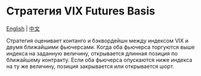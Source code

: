 # Стратегия VIX Futures Basis
[English](README.md) | [中文](README_cn.md)

Стратегия оценивает контанго и бэквордейшн между индексом VIX и двумя ближайшими фьючерсами. Когда оба фьючерса торгуются выше индекса на заданную величину, открывается длинная позиция по ближайшему контракту. Если оба фьючерса опускаются ниже индекса на ту же величину, позиция закрывается или открывается шорт.
